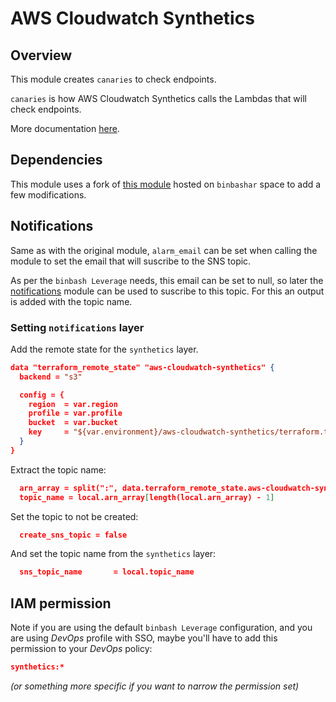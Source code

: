 # AWS Cloudwatch Synthetics

## Overview

This module creates `canaries` to check endpoints.

`canaries` is how AWS Cloudwatch Synthetics calls the Lambdas that will check endpoints.

More documentation [here](https://docs.aws.amazon.com/AmazonSynthetics/latest/APIReference/Welcome.html).

## Dependencies

This module uses a fork of [this module](https://github.com/clouddrove/terraform-aws-cloudwatch-synthetics) hosted on `binbashar` space to add a few modifications.

## Notifications

Same as with the original module, `alarm_email` can be set when calling the module to set the email that will suscribe to the SNS topic.

As per the `binbash Leverage` needs, this email can be set to null, so later the [notifications](https://github.com/binbashar/le-tf-infra-aws/tree/master/apps-devstg/us-east-1/notifications) module can be used to suscribe to this topic. For this an output is added with the topic name.

### Setting `notifications` layer

Add the remote state for the `synthetics` layer.

``` json
data "terraform_remote_state" "aws-cloudwatch-synthetics" {
  backend = "s3"

  config = {
    region  = var.region
    profile = var.profile
    bucket  = var.bucket
    key     = "${var.environment}/aws-cloudwatch-synthetics/terraform.tfstate"
  }
}
```

Extract the topic name:

``` json
  arn_array = split(":", data.terraform_remote_state.aws-cloudwatch-synthetics.outputs.topic_target_canary)
  topic_name = local.arn_array[length(local.arn_array) - 1]
```

Set the topic to not be created:

``` json
  create_sns_topic = false
```

And set the topic name from the `synthetics` layer:

``` json
  sns_topic_name       = local.topic_name
```

## IAM permission

Note if you are using the default `binbash Leverage` configuration, and you are using *DevOps* profile with SSO, maybe you'll have to add this permission to your *DevOps* policy:

``` json
synthetics:*
```

*(or something more specific if you want to narrow the permission set)*

